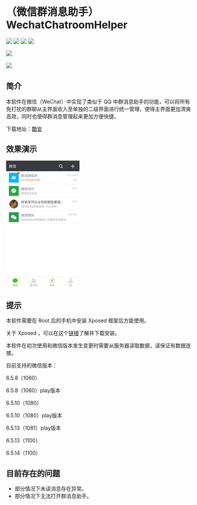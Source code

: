 # （微信群消息助手）WechatChatroomHelper

[![](https://img.shields.io/github/tag/zhudongya123/WechatChatroomHelper.svg?style=flat-square)](https://github.com/zhudongya123/WechatChatroomHelper/tags)
[![](https://img.shields.io/github/release/zhudongya123/WechatChatroomHelper.svg?style=flat-square)](https://github.com/zhudongya123/WechatChatroomHelper/releases)
![](https://img.shields.io/github/forks/zhudongya123/WechatChatroomHelper.svg?style=flat-square)
[![](https://img.shields.io/github/stars/zhudongya123/WechatChatroomHelper.svg?style=flat-square)](https://github.com/zhudongya123/WechatChatroomHelper/stargazers)

[![](https://img.shields.io/github/issues/zhudongya123/WechatChatroomHelper.svg?style=flat-square)](https://github.com/zhudongya123/WechatChatroomHelper/issues)

 [![](https://img.shields.io/gitter/room/WechatChatroomHelper/nw.js.svg?style=flat-square)](https://gitter.im/WechatChatroomHelper)

## 简介

本软件在微信（WeChat）中实现了类似于 QQ 中群消息助手的功能，可以将所有免打扰的群聊从主界面收入至单独的二级界面进行统一管理，使得主界面更加清爽高效，同时也使得群消息管理起来更加方便快捷。

下载地址：[酷安](https://www.coolapk.com/apk/com.zdy.project.wechat_chatroom_helper)


## 效果演示

![](resource/GIF1.gif)


## 提示

 本软件需要在 Root 后的手机中安装 Xposed 框架后方能使用。

 关于 Xposed ，可以在这个[链接](http://repo.xposed.info/module/de.robv.android.xposed.installer)了解并下载安装。

 本软件在初次使用和微信版本发生变更时需要从服务器读取数据，请保证有数据连接。

 目前支持的微信版本：

 6.5.8（1060）

 6.5.8（1060）play版本

 6.5.10（1080）

 6.5.10（1080）play版本

 6.5.13（1081）play版本

 6.5.13（1100）

 6.5.14（1100）

## 目前存在的问题

- 部分情况下未读消息存在异常。
- 部分情况下无法打开群消息助手。
